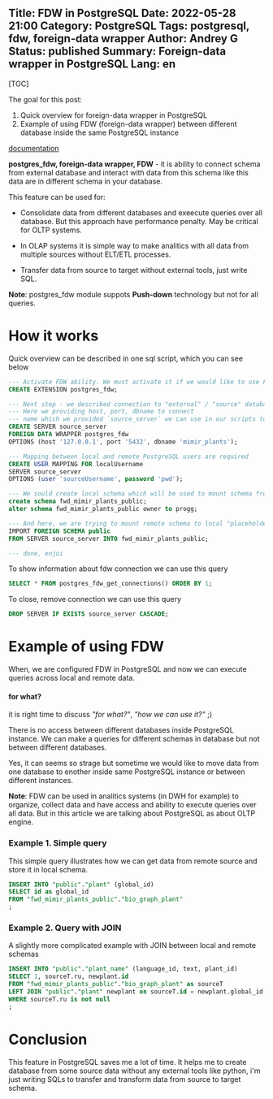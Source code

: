 Title: FDW in PostgreSQL
Date: 2022-05-28 21:00
Category: PostgreSQL
Tags: postgresql, fdw, foreign-data wrapper
Author: Andrey G
Status: published
Summary: Foreign-data wrapper in PostgreSQL
Lang: en
---

[TOC]

The goal for this post:

1. Quick overview for foreign-data wrapper in PostgreSQL
2. Example of using FDW (foreign-data wrapper) between different database inside the same PostgreSQL instance

[documentation](https://www.postgresql.org/docs/current/postgres-fdw.html)

__postgres_fdw, foreign-data wrapper, FDW__ - it is ability to connect schema from external
database and interact with data from this schema like this data are in different schema in your database.

This feature can be used for:

- Consolidate data from different databases and exeecute queries over all database.
But this approach have performance penalty. May be critical for OLTP systems.

- In OLAP systems it is simple way to make analitics with all data from multiple sources without ELT/ETL processes.

- Transfer data from source to target without external tools, just write SQL.

__Note__: postgres_fdw module suppots __Push-down__ technology but not for all queries.

# How it works

Quick overview can be described in one sql script, which you can see below
```sql
--- Activate FDW ability. We must activate it if we would like to use FDW in PostgreSQL
CREATE EXTENSION postgres_fdw;

--- Next step - we described connection to "external" / "source" database.
--- Here we providing host, port, dbname to connect
--- name which we provided `source_server` we can use in our scripts to reffer to this connection
CREATE SERVER source_server
FOREIGN DATA WRAPPER postgres_fdw
OPTIONS (host '127.0.0.1', port '5432', dbname 'mimir_plants');

--- Mapping between local and remote PostgreSQL users are required
CREATE USER MAPPING FOR localUsername
SERVER source_server
OPTIONS (user 'sourceUsername', password 'pwd');

--- We sould create local schema which will be used to mount schema from remote database
create schema fwd_mimir_plants_public;
alter schema fwd_mimir_plants_public owner to progg;

--- And here, we are trying to mount remote schema to local "placeholder" schema
IMPORT FOREIGN SCHEMA public
FROM SERVER source_server INTO fwd_mimir_plants_public;

--- done, enjoi
```

To show information about fdw connection we can use this query
```sql
SELECT * FROM postgres_fdw_get_connections() ORDER BY 1;
```

To close, remove connection we can use this query
```sql
DROP SERVER IF EXISTS source_server CASCADE;
```

# Example of using FDW

When, we are configured FDW in PostgreSQL and now we can execute queries across local and remote data.

#### for what?
it is right time to discuss _"for what?"_, _"how we can use it?"_ ;)

There is no access between different databases inside PostgreSQL instance.
We can make a queries for different schemas in database but not between different databases.

Yes, it can seems so strage but sometime we would like to move data from one database
to enother inside same PostgreSQL instance or between different instances.

__Note__: FDW can be used in analitics systems (in DWH for example) to organize,
collect data and have access and ability to execute queries over all data.
But in this article we are talking about PostgreSQL as about OLTP engine.

### Example 1. Simple query

This simple query illustrates how we can get data from remote source and store it in local schema.

```sql
INSERT INTO "public"."plant" (global_id)
SELECT id as global_id
FROM "fwd_mimir_plants_public"."bio_graph_plant"
;
```

### Example 2. Query with JOIN

A slightly more complicated example with JOIN between local and remote schemas

```sql
INSERT INTO "public"."plant_name" (language_id, text, plant_id)
SELECT 1, sourceT.ru, newplant.id
FROM "fwd_mimir_plants_public"."bio_graph_plant" as sourceT
LEFT JOIN "public"."plant" newplant on sourceT.id = newplant.global_id
WHERE sourceT.ru is not null
;
```

# Conclusion

This feature in PostgreSQL saves me a lot of time.
It helps me to create database from some source data without any external tools like python,
i'm just writing SQLs to transfer and transform data from source to target schema.
